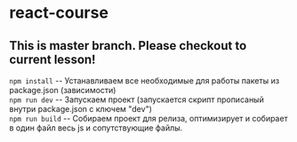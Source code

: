 # react-course
## This is master branch. Please checkout to current lesson!

`npm install` -- Устанавливаем все необходимые для работы пакеты из package.json (зависимости) <br/>
`npm run dev` -- Запускаем проект (запускается скрипт прописаный внутри package.json с ключем "dev") <br/>
`npm run build` -- Собираем проект для релиза, оптимизирует и собирает в один файл весь js и сопутствующие файлы.


